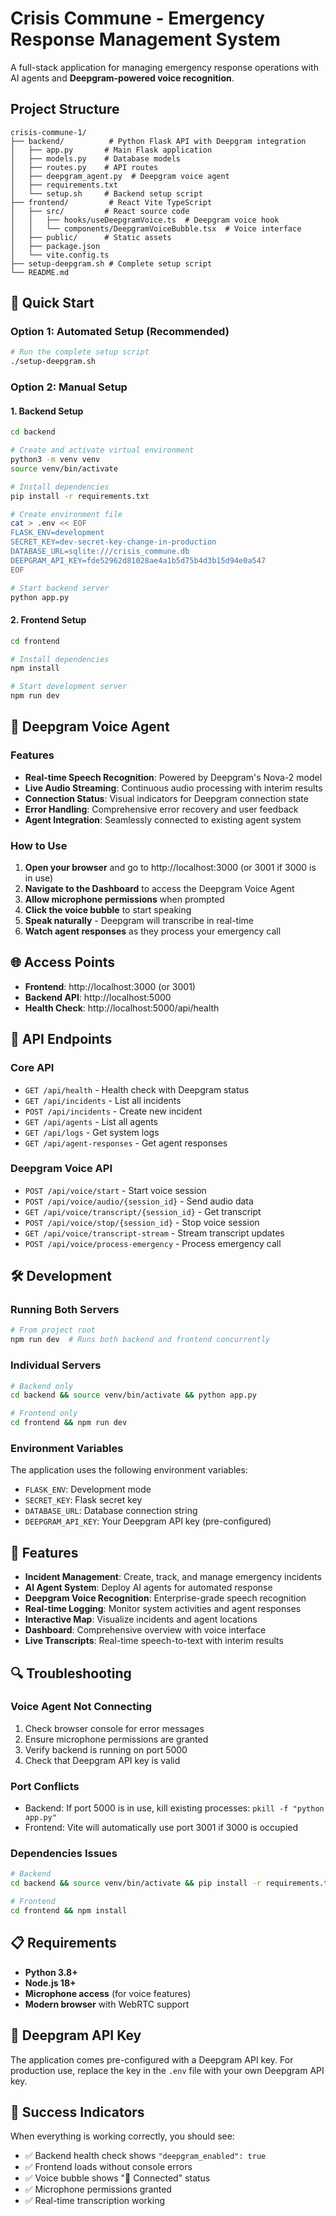 # Crisis Commune - Emergency Response Management System

A full-stack application for managing emergency response operations with AI agents and **Deepgram-powered voice recognition**.

## Project Structure

```
crisis-commune-1/
├── backend/          # Python Flask API with Deepgram integration
│   ├── app.py       # Main Flask application
│   ├── models.py    # Database models
│   ├── routes.py    # API routes
│   ├── deepgram_agent.py  # Deepgram voice agent
│   ├── requirements.txt
│   └── setup.sh     # Backend setup script
├── frontend/         # React Vite TypeScript
│   ├── src/         # React source code
│   │   ├── hooks/useDeepgramVoice.ts  # Deepgram voice hook
│   │   └── components/DeepgramVoiceBubble.tsx  # Voice interface
│   ├── public/      # Static assets
│   ├── package.json
│   └── vite.config.ts
├── setup-deepgram.sh # Complete setup script
└── README.md
```

## 🚀 Quick Start

### Option 1: Automated Setup (Recommended)
```bash
# Run the complete setup script
./setup-deepgram.sh
```

### Option 2: Manual Setup

#### 1. Backend Setup
```bash
cd backend

# Create and activate virtual environment
python3 -m venv venv
source venv/bin/activate

# Install dependencies
pip install -r requirements.txt

# Create environment file
cat > .env << EOF
FLASK_ENV=development
SECRET_KEY=dev-secret-key-change-in-production
DATABASE_URL=sqlite:///crisis_commune.db
DEEPGRAM_API_KEY=fde52962d81028ae4a1b5d75b4d3b15d94e0a547
EOF

# Start backend server
python app.py
```

#### 2. Frontend Setup
```bash
cd frontend

# Install dependencies
npm install

# Start development server
npm run dev
```

## 🎤 Deepgram Voice Agent

### Features
- **Real-time Speech Recognition**: Powered by Deepgram's Nova-2 model
- **Live Audio Streaming**: Continuous audio processing with interim results
- **Connection Status**: Visual indicators for Deepgram connection state
- **Error Handling**: Comprehensive error recovery and user feedback
- **Agent Integration**: Seamlessly connected to existing agent system

### How to Use
1. **Open your browser** and go to http://localhost:3000 (or 3001 if 3000 is in use)
2. **Navigate to the Dashboard** to access the Deepgram Voice Agent
3. **Allow microphone permissions** when prompted
4. **Click the voice bubble** to start speaking
5. **Speak naturally** - Deepgram will transcribe in real-time
6. **Watch agent responses** as they process your emergency call

## 🌐 Access Points

- **Frontend**: http://localhost:3000 (or 3001)
- **Backend API**: http://localhost:5000
- **Health Check**: http://localhost:5000/api/health

## 🔧 API Endpoints

### Core API
- `GET /api/health` - Health check with Deepgram status
- `GET /api/incidents` - List all incidents
- `POST /api/incidents` - Create new incident
- `GET /api/agents` - List all agents
- `GET /api/logs` - Get system logs
- `GET /api/agent-responses` - Get agent responses

### Deepgram Voice API
- `POST /api/voice/start` - Start voice session
- `POST /api/voice/audio/{session_id}` - Send audio data
- `GET /api/voice/transcript/{session_id}` - Get transcript
- `POST /api/voice/stop/{session_id}` - Stop voice session
- `GET /api/voice/transcript-stream` - Stream transcript updates
- `POST /api/voice/process-emergency` - Process emergency call

## 🛠️ Development

### Running Both Servers
```bash
# From project root
npm run dev  # Runs both backend and frontend concurrently
```

### Individual Servers
```bash
# Backend only
cd backend && source venv/bin/activate && python app.py

# Frontend only
cd frontend && npm run dev
```

### Environment Variables
The application uses the following environment variables:
- `FLASK_ENV`: Development mode
- `SECRET_KEY`: Flask secret key
- `DATABASE_URL`: Database connection string
- `DEEPGRAM_API_KEY`: Your Deepgram API key (pre-configured)

## 🎯 Features

- **Incident Management**: Create, track, and manage emergency incidents
- **AI Agent System**: Deploy AI agents for automated response
- **Deepgram Voice Recognition**: Enterprise-grade speech recognition
- **Real-time Logging**: Monitor system activities and agent responses
- **Interactive Map**: Visualize incidents and agent locations
- **Dashboard**: Comprehensive overview with voice interface
- **Live Transcripts**: Real-time speech-to-text with interim results

## 🔍 Troubleshooting

### Voice Agent Not Connecting
1. Check browser console for error messages
2. Ensure microphone permissions are granted
3. Verify backend is running on port 5000
4. Check that Deepgram API key is valid

### Port Conflicts
- Backend: If port 5000 is in use, kill existing processes: `pkill -f "python app.py"`
- Frontend: Vite will automatically use port 3001 if 3000 is occupied

### Dependencies Issues
```bash
# Backend
cd backend && source venv/bin/activate && pip install -r requirements.txt

# Frontend
cd frontend && npm install
```

## 📋 Requirements

- **Python 3.8+**
- **Node.js 18+**
- **Microphone access** (for voice features)
- **Modern browser** with WebRTC support

## 🔑 Deepgram API Key

The application comes pre-configured with a Deepgram API key. For production use, replace the key in the `.env` file with your own Deepgram API key.

## 🎉 Success Indicators

When everything is working correctly, you should see:
- ✅ Backend health check shows `"deepgram_enabled": true`
- ✅ Frontend loads without console errors
- ✅ Voice bubble shows "🔗 Connected" status
- ✅ Microphone permissions granted
- ✅ Real-time transcription working